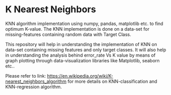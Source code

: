 # K Nearest Neighbors
KNN algorithm implementation using numpy, pandas, matplotlib etc. to find optimum K-value. 
The KNN implementation is done on a data-set for missing-features containing random data with Target Class.

This repository will help in understanding the implementation of KNN on data-set containing missing features and only target classes. It will also help in understanding the analysis behind error_rate Vs K value by means of graph plotting through data-visualization libraries like Matplotlib, seaborn etc..

Please refer to link: https://en.wikipedia.org/wiki/K-nearest_neighbors_algorithm for more details on KNN-classification and KNN-regression algorithm.

